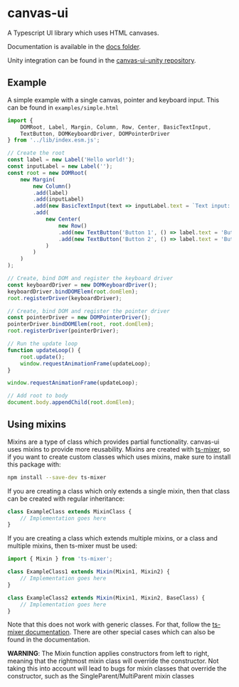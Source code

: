 # canvas-ui

A Typescript UI library which uses HTML canvases.

Documentation is available in the [docs folder](docs/README.md).

Unity integration can be found in the 
[canvas-ui-unity repository](https://github.com/playkostudios/canvas-ui-unity).

## Example

A simple example with a single canvas, pointer and keyboard input. This can be
found in `examples/simple.html`

```typescript
import {
    DOMRoot, Label, Margin, Column, Row, Center, BasicTextInput,
    TextButton, DOMKeyboardDriver, DOMPointerDriver
} from '../lib/index.esm.js';

// Create the root
const label = new Label('Hello world!');
const inputLabel = new Label('');
const root = new DOMRoot(
    new Margin(
        new Column()
        .add(label)
        .add(inputLabel)
        .add(new BasicTextInput(text => inputLabel.text = `Text input: ${text}`))
        .add(
            new Center(
                new Row()
                .add(new TextButton('Button 1', () => label.text = 'Button 1 clicked!'))
                .add(new TextButton('Button 2', () => label.text = 'Button 2 clicked!'))
            )
        )
    )
);

// Create, bind DOM and register the keyboard driver
const keyboardDriver = new DOMKeyboardDriver();
keyboardDriver.bindDOMElem(root.domElem);
root.registerDriver(keyboardDriver);

// Create, bind DOM and register the pointer driver
const pointerDriver = new DOMPointerDriver();
pointerDriver.bindDOMElem(root, root.domElem);
root.registerDriver(pointerDriver);

// Run the update loop
function updateLoop() {
    root.update();
    window.requestAnimationFrame(updateLoop);
}

window.requestAnimationFrame(updateLoop);

// Add root to body
document.body.appendChild(root.domElem);
```


## Using mixins

Mixins are a type of class which provides partial functionality. canvas-ui uses
mixins to provide more reusability. Mixins are created with
[ts-mixer](https://www.npmjs.com/package/ts-mixer), so if you want to create
custom classes which uses mixins, make sure to install this package with:

```sh
npm install --save-dev ts-mixer
```

If you are creating a class which only extends a single mixin, then that class
can be created with regular inheritance:

```typescript
class ExampleClass extends MixinClass {
    // Implementation goes here
}
```

If you are creating a class which extends multiple mixins, or a class and
multiple mixins, then ts-mixer must be used:

```typescript
import { Mixin } from 'ts-mixer';

class ExampleClass1 extends Mixin(Mixin1, Mixin2) {
    // Implementation goes here
}

class ExampleClass2 extends Mixin(Mixin1, Mixin2, BaseClass) {
    // Implementation goes here
}
```

Note that this does not work with generic classes. For that, follow the
[ts-mixer documentation](https://www.npmjs.com/package/ts-mixer#mixing-generic-classes).
There are other special cases which can also be found in the documentation.

__WARNING__: The Mixin function applies constructors from left to right, meaning
that the rightmost mixin class will override the constructor. Not taking this
into account will lead to bugs for mixin classes that override the constructor,
such as the SingleParent/MultiParent mixin classes
